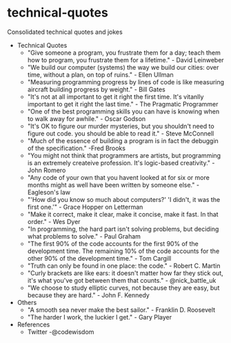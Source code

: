 # technical-quotes
Consolidated technical quotes and jokes

- Technical Quotes
  - "Give someone a program, you frustrate them for a day; teach them how to program, you frustrate them for a lifetime." - David Leinweber
  - "We build our computer (systems) the way we build our cities: over time, without a plan, on top of ruins." - Ellen Ullman
  - "Measuring programming progress by lines of code is like measuring aircraft building progress by weight." - Bill Gates
  - "It's not at all important to get it right the first time. It's vitanlly important to get it right the last time." - The Pragmatic Programmer
  - "One of the best programming skills you can have is knowing when to walk away for awhile." - Oscar Godson
  - "It's OK to figure our murder mysteries, but you shouldn't need to figure out code. you should be able to read it." - Steve McConnell
  - "Much of the essence of building a program is in fact the debuggin of the specification." -Fred Brooks
  - "You might not think that programmers are artists, but programming is an extremely createive profession. It's logic-based creativity." - John Romero
  - "Any code of your own that you havent looked at for six or more months might as well have been written by someone else." - Eagleson's law
  - "'How did you know so much about computers?' 'I didn't, it was the first one.'" - Grace Hopper on Letterman
  - "Make it correct, make it clear, make it concise, make it fast. In that order." - Wes Dyer
  - "In programming, the hard part isn't solving problems, but deciding what problems to solve." - Paul Graham
  - "The first 90% of the code accounts for the first 90% of the development time. The remaining 10% of the code accounts for the other 90% of the development time." - Tom Cargill
  - "Truth can only be found in one place: the code." - Robert C. Martin
  - "Curly brackets are like ears: it doesn't matter how far they stick out, it's what you've got between them that counts." - @nick_battle_uk
  - "We choose to study elliptic curves, not because they are easy, but because they are hard." - John F. Kennedy
- Others
  - "A smooth sea never make the best sailor." - Franklin D. Roosevelt
  - "The harder I work, the luckier I get." - Gary Player
- References
  - Twitter
    -@codewisdom
